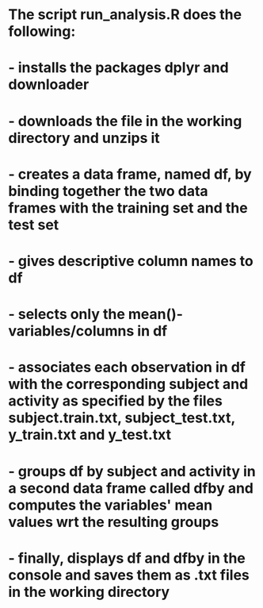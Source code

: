 # The script run_analysis.R does the following:
# - installs the packages dplyr and downloader
# - downloads the file in the working directory and unzips it  
# - creates a data frame, named df, by binding together the two data frames with the training set and the test set
# - gives descriptive column names to df
# - selects only the mean()-variables/columns in df
# - associates each observation in df with the corresponding subject and activity as specified by the files subject.train.txt, subject_test.txt, y_train.txt and y_test.txt 
# - groups df by subject and activity in a second data frame called dfby and computes the variables' mean values wrt the resulting groups
# - finally, displays df and dfby in the console and saves them as .txt files in the working directory
